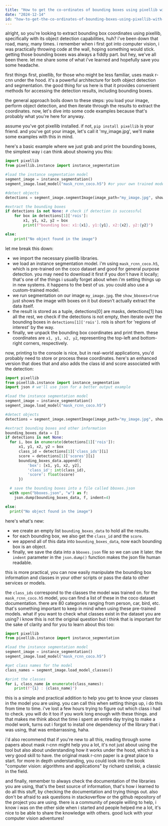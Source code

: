 ```yaml
---
title: "How to get the co-ordinates of bounding boxes using pixellib with its object class?"
date: "2024-12-14"
id: "how-to-get-the-co-ordinates-of-bounding-boxes-using-pixellib-with-its-object-class"
---
```


alright, so you're looking to extract bounding box coordinates using pixellib, specifically with its object detection capabilities, huh? i've been down that road, many, many times. i remember when i first got into computer vision, i was practically throwing code at the wall, hoping something would stick. getting those bounding boxes was always a fiddly part. but hey, we've all been there. let me share some of what i've learned and hopefully save you some headache.

first things first, pixellib, for those who might be less familiar, uses mask r-cnn under the hood. it's a powerful architecture for both object detection and segmentation. the good thing for us here is that it provides convenient methods for accessing the detection results, including bounding boxes.

the general approach boils down to these steps: you load your image, perform object detection, and then iterate through the results to extract the coordinates. now, let's dive into some code examples because that's probably what you're here for anyway.

assume you've got pixellib installed. if not, `pip install pixellib` is your friend. and you've got your image, let's call it 'my_image.jpg', we'll make some examples with this in mind.

here's a basic example where we just grab and print the bounding boxes, the simplest way i can think about showing you this:

```python
import pixellib
from pixellib.instance import instance_segmentation

#load the instance segmentation model
segment_image = instance_segmentation()
segment_image.load_model("mask_rcnn_coco.h5") #or your own trained model

#detect objects
detections = segment_image.segmentImage(image_path="my_image.jpg", show_bboxes = True)

#extract the bounding boxes
if detections is not None: # check if detection is successful
    for box in detections[1]['rois']:
        x1, y1, x2, y2 = box
        print(f"bounding box: x1:{x1}, y1:{y1}, x2:{x2}, y2:{y2}")

else:
    print("No object found in the image")


```

let me break this down:
*   we import the necessary pixellib libraries.
*   we load an instance segmentation model. i'm using `mask_rcnn_coco.h5`, which is pre-trained on the coco dataset and good for general purpose detection. you may need to download it first if you don't have it locally; that's one of the things i usually forget about when i'm setting things up in new systems. it happens to the best of us. you could also use a custom-trained model.
*   we run segmentation on our image `my_image.jpg`. the `show_bboxes=true` just shows the image with boxes on it but doesn't actually extract the data itself.
*   the result is stored as a tuple, detections[0] are masks, detections[1] has all the rest, we check if the detections is not empty, then iterate over the bounding boxes in `detections[1]['rois']`. rois is short for 'regions of interest' by the way.
*   finally, we unpack the bounding box coordinates and print them. these coordinates are `x1, y1, x2, y2`, representing the top-left and bottom-right corners, respectively.

now, printing to the console is nice, but in real-world applications, you'd probably need to store or process these coordinates. here's an enhanced version that does that and also adds the class id and score associated with the detection:

```python
import pixellib
from pixellib.instance import instance_segmentation
import json # we'll use json for a better output example

#load the instance segmentation model
segment_image = instance_segmentation()
segment_image.load_model("mask_rcnn_coco.h5")

#detect objects
detections = segment_image.segmentImage(image_path="my_image.jpg", show_bboxes = True)

#extract bounding boxes and other information
bounding_boxes_data = []
if detections is not None:
  for i, box in enumerate(detections[1]['rois']):
      x1, y1, x2, y2 = box
      class_id = detections[1]['class_ids'][i]
      score = detections[1]['scores'][i]
      bounding_boxes_data.append({
          'box': [x1, y1, x2, y2],
          'class_id': int(class_id),
          'score': float(score)
      })

  # save the bounding boxes into a file called bboxes.json
  with open("bboxes.json", "w") as f:
    json.dump(bounding_boxes_data, f, indent=4)

else:
  print("No object found in the image")
```

here's what's new:
*   we create an empty list `bounding_boxes_data` to hold all the results.
*   for each bounding box, we also get the `class_id` and the `score`.
*   we append all of this data into `bounding_boxes_data`, now each bounding box is an object.
*   finally, we save the data into a `bboxes.json` file so we can use it later. the `indent` parameter in the `json.dump()` function makes the json file human readable.

this is more practical, you can now easily manipulate the bounding box information and classes in your other scripts or pass the data to other services or models.

the `class_ids` correspond to the classes the model was trained on. for the `mask_rcnn_coco.h5` model, you can find a list of these in the coco dataset documentation. there are 80 categories ranging from person, car, bird, etc. that's something important to keep in mind when using these pre-trained models. what if you want to check what classes exist in the dataset you are using? i know this is not the original question but i think that is important for the sake of clarity and for you to learn about this too:

```python
import pixellib
from pixellib.instance import instance_segmentation

#load the instance segmentation model
segment_image = instance_segmentation()
segment_image.load_model("mask_rcnn_coco.h5")

#get class names for the model
class_names = segment_image.load_model_classes()

#print the classes
for i, class_name in enumerate(class_names):
    print(f"{i} : {class_name}")
```

this is a simple and practical addition to help you get to know your classes in the model you are using. you can call this when setting things up, i do this from time to time. i've lost a few hours trying to figure out which class i had to check. you will do it too if you work long enough with these things. and that makes me think about the time i spent an entire day trying to make a model work, turns out i forgot to install one dependency of the library that i was using, that was embarrassing, haha.

i'd also recommend that if you're new to all this, reading through some papers about mask r-cnn might help you a lot, it's not just about using the tool but also about understanding how it works under the hood, which is a very good skill to have. the original mask r-cnn paper is a great place to start. for more in depth understanding, you could look into the book "computer vision: algorithms and applications" by richard szeliski, a classic in the field.

and finally, remember to always check the documentation of the libraries you are using, that's the best source of information, that's how i learned to do all this stuff, by checking the documentation and trying things out. also don't be afraid to ask questions in stackoverflow or the github repository of the project you are using. there is a community of people willing to help, i know i was on the other side when i started and people helped me a lot, it's nice to be able to share the knowledge with others. good luck with your computer vision adventures!

